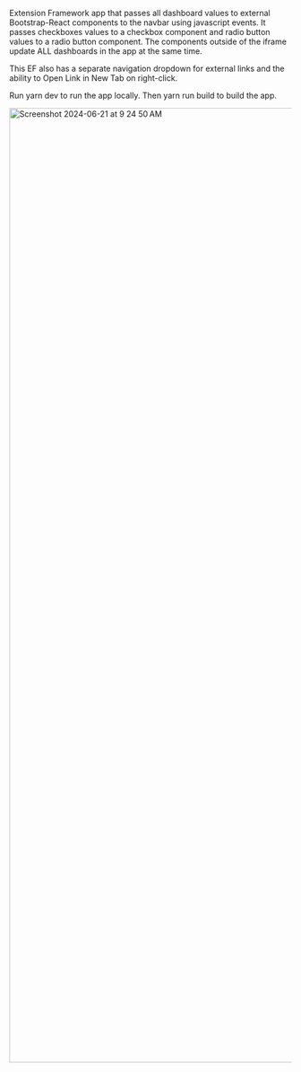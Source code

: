 Extension Framework app that passes all dashboard values to external Bootstrap-React components to the navbar using javascript events. It passes checkboxes values to a checkbox component and radio button values to a radio button component. The components outside of the iframe update ALL dashboards in the app at the same time.

This EF also has a separate navigation dropdown for external links and the ability to Open Link in New Tab on right-click.

Run yarn dev to run the app locally. Then yarn run build to build the app.


<img width="1701" alt="Screenshot 2024-06-21 at 9 24 50 AM" src="https://github.com/bytecodeio/zendesk-extension-pass-filters-to-all-dashboards/assets/114446653/dada6694-1528-478e-a3e3-1c7dfec5216f">
